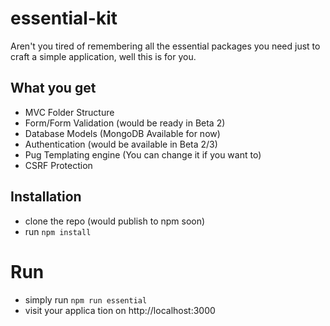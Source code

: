 # essential-kit
Aren't you tired of remembering all the essential packages you need just to craft a simple application, well this is for you.

## What you get
* MVC Folder Structure
* Form/Form Validation (would be ready in Beta 2)
* Database Models (MongoDB Available for now)
* Authentication (would be available in Beta 2/3)
* Pug Templating engine (You can change it if you want to)
* CSRF Protection

## Installation
* clone the repo (would publish to npm soon)
* run `npm install`

# Run
* simply run `npm run essential`
* visit your applica tion on http://localhost:3000
